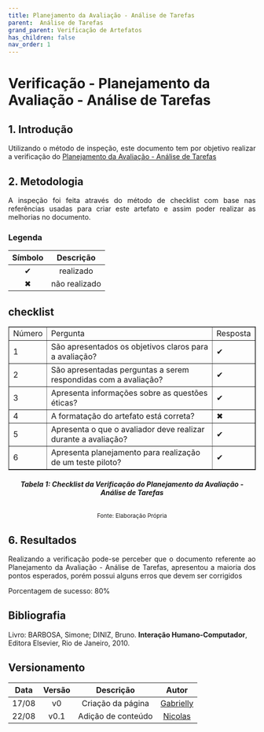 ```yaml
---
title: Planejamento da Avaliação - Análise de Tarefas
parent:  Análise de Tarefas
grand_parent: Verificação de Artefatos
has_children: false
nav_order: 1
---
```


# Verificação - Planejamento da Avaliação - Análise de Tarefas

## 1. Introdução

<p align = "justify">Utilizando o método de inspeção, este documento tem por objetivo realizar a verificação do <a href="https://interacao-humano-computador.github.io/2022.1-Prefeitura_Joao_Pessoa/DesignAvaliacaoDesenvolvimento/N%C3%ADvel%201/planejamentoDaAnaliseDeTarefas.html">Planejamento da Avaliação - Análise de Tarefas</a></p>

## 2. Metodologia

<p align = "justify">
A inspeção foi feita através do método de checklist com base nas referências usadas para criar este artefato e assim poder realizar as melhorias no documento.</p>

### Legenda 

| Símbolo   | Descrição              |
| --------- | ---------------------- |
| <center>✔ | <center>realizado      |
| <center>✖ | <center> não realizado |


## checklist

<table border="1">
    <tr>
        <td>Número</td>
        <td>Pergunta</td>
        <td>Resposta</td>
    </tr>
    <tr>
        <td>1</td>
       <td>São apresentados os objetivos claros para a avaliação? </td>
        <td>✔</td>
    </tr>
    <tr>
        <td>2</td>
       <td>São apresentadas perguntas a serem respondidas com a avaliação?</td>
        <td>✔</td>
    </tr>
    <tr>
        <td>3</td>
       <td>Apresenta informações sobre as questões éticas? </td>
        <td>✔</td>
    </tr>
    <tr>
        <td>4</td>
       <td>A formatação do artefato está correta?</td>
        <td>✖</td>
    </tr>
    <tr>
        <td>5</td>
       <td>Apresenta o que o avaliador deve realizar durante a avaliação?</td>
        <td>✔</td>
    </tr>
        <tr>
        <td>6</td>
       <td>Apresenta planejamento para realização de um teste piloto?</td>
        <td>✔</td>
    </tr>
</table>
                                                        
<figcaption align='center'>
  <h6><b>Tabela 1: Checklist da Verificação do Planejamento da Avaliação - Análise de Tarefas</b><br></h6>
    <small>Fonte: Elaboração Própria</small>
</figcaption>


## 6. Resultados

<p align = "justify"> Realizando a verificação pode-se perceber que o documento referente ao Planejamento da Avaliação - Análise de Tarefas, apresentou a maioria dos pontos esperados, porém possui alguns erros que devem ser corrigidos</p>

Porcentagem de sucesso: 80%

## Bibliografia

Livro: BARBOSA, Simone; DINIZ, Bruno. **Interação Humano-Computador**, Editora Elsevier, Rio de Janeiro, 2010.

## Versionamento
 
| Data  | Versão |      Descrição       |                     Autor                     |
| :---: | :----: | :------------------: | :-------------------------------------------: |
| 17/08 |   v0   |  Criação da página   | [Gabrielly](https://github.com/GabriellyAssuncao) |
| 22/08 |   v0.1 |  Adição de conteúdo  | [Nicolas](https://github.com/Nicolas-Roberto) |
